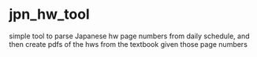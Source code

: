 # jpn_hw_tool
simple tool to parse Japanese hw page numbers from daily schedule, and then create pdfs of the hws from the textbook given those page numbers
